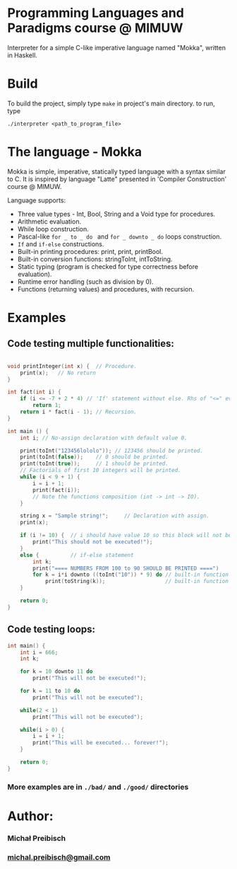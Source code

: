 # Programming Languages and Paradigms course @ MIMUW

Interpreter for a simple C-like imperative language named "Mokka", written in Haskell.

# Build

To build the project, simply type `make` in project's main directory.
to run, type
```
./interpreter <path_to_program_file>
```

# The language - Mokka

Mokka is simple, imperative, statically typed language with a syntax similar to C.
It is inspired by language "Latte" presented in 'Compiler Construction' course @ MIMUW.

Language supports:

- Three value types -  Int, Bool, String   and a Void type for procedures.
- Arithmetic evaluation.
- While loop construction.
- Pascal-like  `for _ to _ do ` and `for _ downto _ do`  loops construction.
- `If` and `if-else` constructions.
- Built-in printing procedures:  print, print, printBool.
- Built-in conversion functions:  stringToInt, intToString.
- Static typing (program is checked for type correctness before evaluation).
- Runtime error handling (such as division by 0).
- Functions (returning values) and procedures,  with recursion.


# Examples


## Code testing multiple functionalities:

```c++

void printInteger(int x) {	// Procedure.
    print(x);   // No return
}

int fact(int i) {
    if (i <= -7 + 2 * 4) // 'If' statement without else. Rhs of "<=" evaluates to 1
        return 1;
	return i * fact(i - 1); // Recursion.
}

int main () {
    int i; // No-assign declaration with default value 0.

    print(toInt("123456lololo")); // 123456 should be printed.
    print(toInt(false));    // 0 should be printed.
    print(toInt(true));     // 1 should be printed.
    // Factorials of first 10 integers will be printed.
    while (i < 9 + 1) {
        i = i + 1;
        print(fact(i));
        // Note the functions composition (int -> int -> IO).
    }

    string x = "Sample string!";     // Declaration with assign.
    print(x);

    if (i != 10) {  // i should have value 10 so this block will not be executed
        print("This should not be executed!");
    }
    else { 			// if-else statement
        int k;
        print("==== NUMBERS FROM 100 to 90 SHOULD BE PRINTED ====")
        for k = i*i downto ((toInt("10")) * 9) do // built-in function (String -> Int)
            print(toString(k));                   // built-in function (Int -> String)
    }

    return 0;
}

```

## Code testing loops:

```c++
int main() {
    int i = 666;
    int k;

    for k = 10 downto 11 do
        print("This will not be executed!");

    for k = 11 to 10 do
        print("This will not be executed");

    while(2 < 1)
        print("This will not be executed");

    while(i > 0) {
        i = i + 1;
        print("This will be executed... forever!");
    }

	return 0;
}

```

### More examples are in `./bad/` and `./good/` directories


# Author:

### Michał Preibisch
### michal.preibisch@gmail.com
